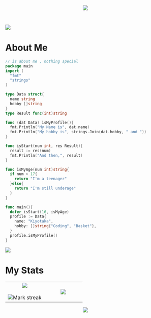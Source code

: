<div align='center'>
  <img src=https://i.pinimg.com/originals/2d/79/a2/2d79a22c6a7902c41866fe4badebe98e.gif>
</div>

&nbsp;

<img src="https://user-images.githubusercontent.com/73097560/115834477-dbab4500-a447-11eb-908a-139a6edaec5c.gif"></p>


# About Me
```go
// is about me , nothing special
package main
import (
  "fmt"
  "strings"
)

type Data struct{
  name string
  hobby []string
}
type Result func(int)string

func (dat Data) isMyProfile(){
  fmt.Println("My Name is", dat.name)
  fmt.Println("My hobby is", strings.Join(dat.hobby, " and "))
}

func isStart(num int, res Result){
  result := res(num)
  fmt.Println("And then,", result)
}

func isMyAge(num int)string{
  if num > 17{
    return "I'm a teenager"
  }else{
    return "I'm still underage"
  }
}

func main(){
  defer isStart(16, isMyAge)
  profile := Data{
    name: "Kiyotaka",
    hobby: []string{"Coding", "Basket"},
  }
  profile.isMyProfile()
}
```

<img src="https://user-images.githubusercontent.com/73097560/115834477-dbab4500-a447-11eb-908a-139a6edaec5c.gif"></p>


# My Stats


<table border="0" align="center">
<tr border="0">
<td width="50%" align="center">
  
  <img  align="center"  src="https://github-readme-stats.vercel.app/api?username=ItsArul&theme=tokyonight&show_icons=true&count_private=true" />
  <br></br>
  <img  title="🔥 Get streak stats for your profile at git.io/streak-stats" alt="Mark streak" src="https://github-readme-streak-stats.herokuapp.com/?user=ItsArul&theme=tokyonight&hide_border=true" />


  
</td>

<td width="50%" align="center">

  <img  align="center"  src="https://github-readme-stats.anuraghazra1.vercel.app/api/top-langs/?username=ItsArul&theme=tokyonight&hide_border=true&no-bg=true&no-frame=true&langs_count=10"/>
  
  </td>
</tr>
</table>


<p  align="center">
<img src="https://user-images.githubusercontent.com/73097560/115834477-dbab4500-a447-11eb-908a-139a6edaec5c.gif"></p>

